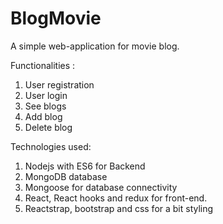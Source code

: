 # BlogMovie

A simple web-application for movie blog. 

Functionalities : 
1) User registration
2) User login
3) See blogs
4) Add blog
5) Delete blog

Technologies used:
1) Nodejs with ES6 for Backend
2) MongoDB database 
3) Mongoose for database connectivity
4) React, React hooks and redux for front-end.
5) Reactstrap, bootstrap and css for a bit styling
